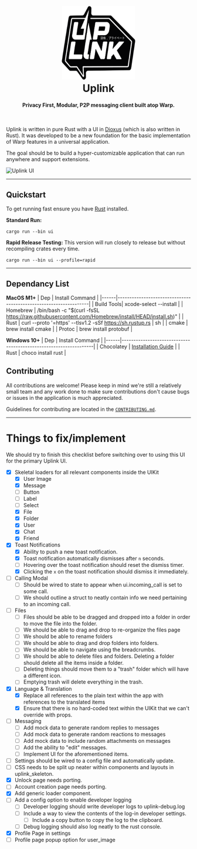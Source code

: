 <h1 align="center">
  <img src="ui/extra/images/logo.png" width=200 height=200/><br>
  Uplink
</h1>

<h4 align="center">Privacy First, Modular, P2P messaging client built atop Warp.</h4>

<br/>

Uplink is written in pure Rust with a UI in [Dioxus](https://github.com/DioxusLabs) (which is also written in Rust). It was developed to be a new foundation for the basic implementation of Warp features in a universal application.

The goal should be to build a hyper-customizable application that can run anywhere and support extensions.

![Uplink UI](https://i.imgur.com/X4AGeLz.png)

---

## Quickstart

To get running fast ensure you have [Rust](https://www.rust-lang.org/tools/install) installed.


**Standard Run:**
```
cargo run --bin ui
```

**Rapid Release Testing:**
This version will run closely to release but without recompiling crates every time.
```
cargo run --bin ui --profile=rapid
```

---


## Dependancy List

**MacOS M1+**
| Dep  | Install Command                                                  |
|------|------------------------------------------------------------------|
| Build Tools| xcode-select --install |
| Homebrew | /bin/bash -c "\$(curl -fsSL https://raw.githubusercontent.com/Homebrew/install/HEAD/install.sh)" |
| Rust | curl --proto  '=https' --tlsv1.2 -sSf https://sh.rustup.rs | sh |
| cmake | brew install cmake |
| Protoc | brew install protobuf |

**Windows 10+**
| Dep  | Install Command                                                  |
|------|------------------------------------------------------------------|
| Chocolatey | [Installation Guide](https://chocolatey.org/install) |
| Rust | choco install rust |

## Contributing

All contributions are welcome! Please keep in mind we're still a relatively small team and any work done to make sure contributions don't cause bugs or issues in the application is much appreciated.

Guidelines for contributing are located in the [`CONTRIBUTING.md`](CONTRIBUTING.md).

---

# Things to fix/implement

We should try to finish this checklist before switching over to using this UI for the primary Uplink UI.

- [x] Skeletal loaders for all relevant components inside the UIKit
  - [x] User Image
  - [x] Message
  - [ ] Button
  - [ ] Label
  - [ ] Select
  - [x] File
  - [x] Folder
  - [x] User
  - [x] Chat
  - [x] Friend
- [x] Toast Notifications
  - [x] Ability to push a new toast notification.
  - [x] Toast notification automatically dismisses after `n` seconds.
  - [ ] Hovering over the toast notification should reset the dismiss timer.
  - [x] Clicking the `x` on the toast notification should dismiss it immediately.
- [ ] Calling Modal
  - [ ] Should be wired to state to appear when ui.incoming_call is set to some call.
  - [ ] We should outline a struct to neatly contain info we need pertaining to an incoming call.
- [ ] Files
  - [ ] Files should be able to be dragged and dropped into a folder in order to move the file into the folder.
  - [ ] We should be able to drag and drop to re-organize the files page
  - [ ] We should be able to rename folders
  - [ ] We should be able to drag and drop folders into folders.
  - [ ] We should be able to navigate using the breadcrumbs.
  - [ ] We should be able to delete files and folders. Deleting a folder should delete all the items inside a folder.
  - [ ] Deleting things should move them to a "trash" folder which will have a different icon. 
  - [ ] Emptying trash will delete everything in the trash.
- [x] Language & Translation
  - [x] Replace all references to the plain text within the app with references to the translated items
  - [x] Ensure that there is no hard-coded text within the UIKit that we can't override with props. 
- [ ] Messaging
  - [ ] Add mock data to generate random replies to messages
  - [ ] Add mock data to generate random reactions to messages 
  - [ ] Add mock data to include random attachments on messages
  - [ ] Add the ability to "edit" messages.
  - [ ] Implement UI for the aforementioned items.
- [ ] Settings should be wired to a config file and automatically update.
- [ ] CSS needs to be split up neater within components and layouts in uplink_skeleton.
- [x] Unlock page needs porting.
- [ ] Account creation page needs porting.
- [x] Add generic loader component.
- [ ] Add a config option to enable developer logging
  - [ ] Developer logging should write developer logs to uplink-debug.log
  - [ ] Include a way to view the contents of the log-in developer settings.
    - [ ] Include a copy button to copy the log to the clipboard.
  - [ ] Debug logging should also log neatly to the rust console.
- [x] Profile Page in settings
- [ ] Profile page popup option for user_image
